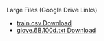 Large Files (Google Drive Links)

- [train.csv Download](https://drive.google.com/file/d/1Opo5kCbK6Dhf32P6GzoOdJcgT5ubT6TF/view?usp=drive_link)
- [glove.6B.100d.txt Download](https://drive.google.com/file/d/1v-4K0sAfBO0oEp6tSkDUThUhgWkAzD0_/view?usp=drive_link)
